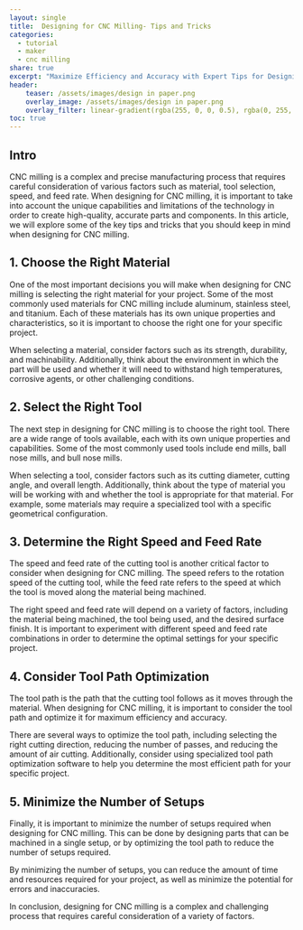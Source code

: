 ```yaml
---
layout: single
title:  Designing for CNC Milling- Tips and Tricks
categories:
  - tutorial
  - maker
  - cnc milling
share: true
excerpt: "Maximize Efficiency and Accuracy with Expert Tips for Designing for CNC Milling"
header:
    teaser: /assets/images/design in paper.png
    overlay_image: /assets/images/design in paper.png
    overlay_filter: linear-gradient(rgba(255, 0, 0, 0.5), rgba(0, 255, 255, 0.5))
toc: true
---
```



## Intro

CNC milling is a complex and precise manufacturing process that requires careful consideration of various factors such as material, tool selection, speed, and feed rate. When designing for CNC milling, it is important to take into account the unique capabilities and limitations of the technology in order to create high-quality, accurate parts and components. In this article, we will explore some of the key tips and tricks that you should keep in mind when designing for CNC milling.

## 1. Choose the Right Material

One of the most important decisions you will make when designing for CNC milling is selecting the right material for your project. Some of the most commonly used materials for CNC milling include aluminum, stainless steel, and titanium. Each of these materials has its own unique properties and characteristics, so it is important to choose the right one for your specific project.

When selecting a material, consider factors such as its strength, durability, and machinability. Additionally, think about the environment in which the part will be used and whether it will need to withstand high temperatures, corrosive agents, or other challenging conditions.

## 2. Select the Right Tool

The next step in designing for CNC milling is to choose the right tool. There are a wide range of tools available, each with its own unique properties and capabilities. Some of the most commonly used tools include end mills, ball nose mills, and bull nose mills.

When selecting a tool, consider factors such as its cutting diameter, cutting angle, and overall length. Additionally, think about the type of material you will be working with and whether the tool is appropriate for that material. For example, some materials may require a specialized tool with a specific geometrical configuration.

## 3. Determine the Right Speed and Feed Rate

The speed and feed rate of the cutting tool is another critical factor to consider when designing for CNC milling. The speed refers to the rotation speed of the cutting tool, while the feed rate refers to the speed at which the tool is moved along the material being machined.

The right speed and feed rate will depend on a variety of factors, including the material being machined, the tool being used, and the desired surface finish. It is important to experiment with different speed and feed rate combinations in order to determine the optimal settings for your specific project.

## 4. Consider Tool Path Optimization

The tool path is the path that the cutting tool follows as it moves through the material. When designing for CNC milling, it is important to consider the tool path and optimize it for maximum efficiency and accuracy.

There are several ways to optimize the tool path, including selecting the right cutting direction, reducing the number of passes, and reducing the amount of air cutting. Additionally, consider using specialized tool path optimization software to help you determine the most efficient path for your specific project.

## 5. Minimize the Number of Setups

Finally, it is important to minimize the number of setups required when designing for CNC milling. This can be done by designing parts that can be machined in a single setup, or by optimizing the tool path to reduce the number of setups required.

By minimizing the number of setups, you can reduce the amount of time and resources required for your project, as well as minimize the potential for errors and inaccuracies.

In conclusion, designing for CNC milling is a complex and challenging process that requires careful consideration of a variety of factors. 